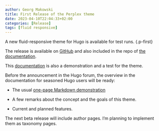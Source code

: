 ```yaml
---
author: Georg Makowski
title: First Release of the Perplex theme
date: 2023-04-10T22:04:33+02:00
categories: [Release]
tags: [fluid responsive]
---
```


A new fluid-responsive theme for Hugo is available for test runs.
{.p-first}
<!--more-->

The release is available on [GitHub](https://github.com/bowman2001/perplex/releases/tag/v0.1.0-beta.1) and also included in the repo of [the documentation](https://github.com/bowman2001/perplexdoc).

This [documentation](/doc) is also a demonstration and a test for the theme.

Before the announcement in the Hugo forum, the overview in the documentation for seasoned Hugo users will be ready:

- The usual [one-page Markdown demonstration](/doc/overview/markdown)

- A few remarks about the concept and the goals of this theme.  

- Current and planned features.

The next beta release will include author pages. I’m planning to implement them as taxonomy pages.
